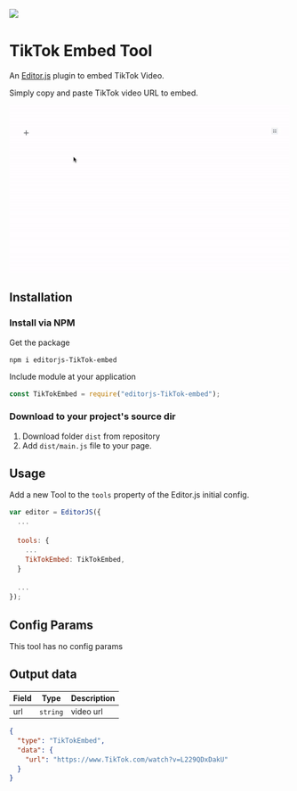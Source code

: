 ![](https://badgen.net/badge/Editor.js/v2.0/blue)

# TikTok Embed Tool

An [Editor.js](https://editorjs.io) plugin to embed TikTok Video.

Simply copy and paste TikTok video URL to embed.

![](assets/demo.gif)

## Installation

### Install via NPM

Get the package

```shell
npm i editorjs-TikTok-embed
```

Include module at your application

```javascript
const TikTokEmbed = require("editorjs-TikTok-embed");
```

### Download to your project's source dir

1. Download folder `dist` from repository
2. Add `dist/main.js` file to your page.

## Usage

Add a new Tool to the `tools` property of the Editor.js initial config.

```javascript
var editor = EditorJS({
  ...

  tools: {
    ...
    TikTokEmbed: TikTokEmbed,
  }

  ...
});
```

## Config Params

This tool has no config params

## Output data

| Field | Type     | Description |
| ----- | -------- | ----------- |
| url   | `string` | video url   |

```json
{
  "type": "TikTokEmbed",
  "data": {
    "url": "https://www.TikTok.com/watch?v=L229QDxDakU"
  }
}
```
